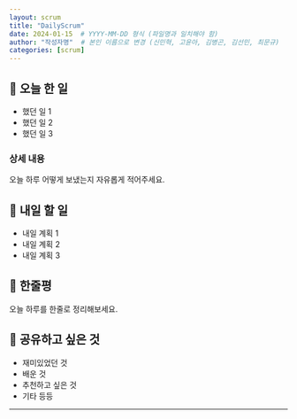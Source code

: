 ```yaml
---
layout: scrum
title: "DailyScrum"
date: 2024-01-15  # YYYY-MM-DD 형식 (파일명과 일치해야 함)
author: "작성자명"  # 본인 이름으로 변경 (신민혁, 고윤아, 김병곤, 김선민, 최문규)
categories: [scrum]
---
```


## 📝 오늘 한 일

- 했던 일 1
- 했던 일 2  
- 했던 일 3

### 상세 내용

오늘 하루 어떻게 보냈는지 자유롭게 적어주세요.

## 🎯 내일 할 일

- 내일 계획 1
- 내일 계획 2
- 내일 계획 3

## 💭 한줄평

오늘 하루를 한줄로 정리해보세요.

## 🔗 공유하고 싶은 것

- 재미있었던 것
- 배운 것
- 추천하고 싶은 것
- 기타 등등

---
